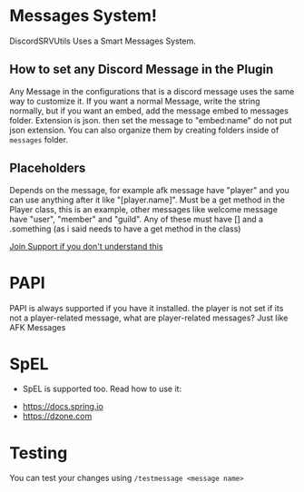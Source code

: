 # Messages System!

DiscordSRVUtils Uses a Smart Messages System. 

## How to set any Discord Message in the Plugin

Any Message in the configurations that is a discord message uses the same way to customize it. If you want a normal Message, write the string normally, but if you want an embed, add the message embed to messages folder. Extension is json. then set the message to "embed:name" do not put json extension. You can also organize them by creating folders inside of `messages` folder.

## Placeholders

Depends on the message, for example afk message have "player" and you can use anything after it like "[player.name]". Must be a get method in the Player class, this is an example, other messages like welcome message have "user", "member" and "guild". Any of these must have [] and a .something (as i said needs to have a get method in the class)

[Join Support if you don't understand this](https://discordsrvutils.xyz/support)

# PAPI

PAPI is always supported if you have it installed. the player is not set if its not a player-related message, what are player-related messages? Just like AFK Messages


# SpEL

- SpEL is supported too. Read how to use it: 
 * <a href="https://docs.spring.io/spring/docs/4.2.x/spring-framework-reference/html/expressions.html" target="blank">https://docs.spring.io</a> 
 * <a href="https://dzone.com/articles/learn-spring-expression-language-with-examples" target="blank">https://dzone.com</a> 


# Testing
You can test your changes using `/testmessage <message name>`